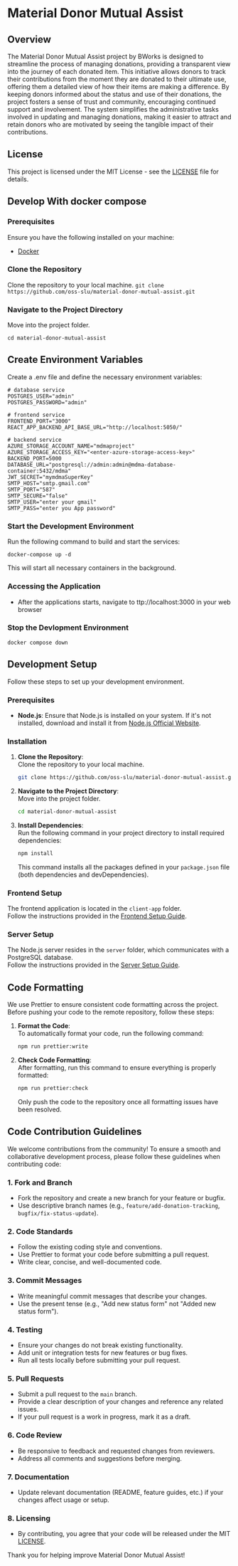 # Material Donor Mutual Assist

## Overview
The Material Donor Mutual Assist project by BWorks is designed to streamline the process of managing donations, providing a transparent view into the journey of each donated item. This initiative allows donors to track their contributions from the moment they are donated to their ultimate use, offering them a detailed view of how their items are making a difference. By keeping donors informed about the status and use of their donations, the project fosters a sense of trust and community, encouraging continued support and involvement. The system simplifies the administrative tasks involved in updating and managing donations, making it easier to attract and retain donors who are motivated by seeing the tangible impact of their contributions.

## License

This project is licensed under the MIT License - see the [LICENSE](LICENSE) file for details.

## Develop With docker compose

### Prerequisites
Ensure you have the following installed on your machine:

- [Docker](https://www.docker.com/products/docker-desktop/)

### Clone the Repository
   Clone the repository to your local machine.
    ```
    git clone https://github.com/oss-slu/material-donor-mutual-assist.git
    ```

### Navigate to the Project Directory  
   Move into the project folder.
   ```
   cd material-donor-mutual-assist
   ```

## Create Environment Variables
Create a .env file and define the necessary environment variables:
```
# database service
POSTGRES_USER="admin"
POSTGRES_PASSWORD="admin"

# frontend service
FRONTEND_PORT="3000"
REACT_APP_BACKEND_API_BASE_URL="http://localhost:5050/"

# backend service
AZURE_STORAGE_ACCOUNT_NAME="mdmaproject"
AZURE_STORAGE_ACCESS_KEY="<enter-azure-storage-access-key>"
BACKEND_PORT=5000
DATABASE_URL="postgresql://admin:admin@mdma-database-container:5432/mdma"
JWT_SECRET="mymdmaSuperKey"
SMTP_HOST="smtp.gmail.com"
SMTP_PORT="587"
SMTP_SECURE="false"
SMTP_USER="enter your gmail"
SMTP_PASS="enter you App password"
```

### Start the Development Environment

Run the following command to build and start the services:
```
docker-compose up -d
```
This will start all necessary containers in the background.

### Accessing the Application
- After the applications starts, navigate to ttp://localhost:3000 in your web browser


### Stop the Devlopment Environment 

```
docker compose down
```

## Development Setup

Follow these steps to set up your development environment.

### Prerequisites

- **Node.js**: Ensure that Node.js is installed on your system. If it's not installed, download and install it from [Node.js Official Website](https://nodejs.org/).

### Installation

1. **Clone the Repository**:  
   Clone the repository to your local machine.

    ```bash
    git clone https://github.com/oss-slu/material-donor-mutual-assist.git
    ```

2. **Navigate to the Project Directory**:  
   Move into the project folder.

    ```bash
    cd material-donor-mutual-assist
    ```

3. **Install Dependencies**:  
   Run the following command in your project directory to install required dependencies:

    ```bash
    npm install
    ```

    This command installs all the packages defined in your `package.json` file (both dependencies and devDependencies).

### Frontend Setup

The frontend application is located in the `client-app` folder.  
Follow the instructions provided in the [Frontend Setup Guide](https://github.com/oss-slu/material-donor-mutual-assist/blob/main/client-app/README.md).

### Server Setup

The Node.js server resides in the `server` folder, which communicates with a PostgreSQL database.  
Follow the instructions provided in the [Server Setup Guide](https://github.com/oss-slu/material-donor-mutual-assist/blob/main/server/README.md).

## Code Formatting

We use Prettier to ensure consistent code formatting across the project. Before pushing your code to the remote repository, follow these steps:

1. **Format the Code**:  
   To automatically format your code, run the following command:

    ```bash
    npm run prettier:write
    ```

2. **Check Code Formatting**:  
   After formatting, run this command to ensure everything is properly formatted:

    ```bash
    npm run prettier:check
    ```

   Only push the code to the repository once all formatting issues have been resolved.

## Code Contribution Guidelines

We welcome contributions from the community! To ensure a smooth and collaborative development process, please follow these guidelines when contributing code:

### 1. Fork and Branch

- Fork the repository and create a new branch for your feature or bugfix.
- Use descriptive branch names (e.g., `feature/add-donation-tracking`, `bugfix/fix-status-update`).

### 2. Code Standards

- Follow the existing coding style and conventions.
- Use Prettier to format your code before submitting a pull request.
- Write clear, concise, and well-documented code.

### 3. Commit Messages

- Write meaningful commit messages that describe your changes.
- Use the present tense (e.g., "Add new status form" not "Added new status form").

### 4. Testing

- Ensure your changes do not break existing functionality.
- Add unit or integration tests for new features or bug fixes.
- Run all tests locally before submitting your pull request.

### 5. Pull Requests

- Submit a pull request to the `main` branch.
- Provide a clear description of your changes and reference any related issues.
- If your pull request is a work in progress, mark it as a draft.

### 6. Code Review

- Be responsive to feedback and requested changes from reviewers.
- Address all comments and suggestions before merging.

### 7. Documentation

- Update relevant documentation (README, feature guides, etc.) if your changes affect usage or setup.

### 8. Licensing

- By contributing, you agree that your code will be released under the MIT [LICENSE](LICENSE).

Thank you for helping improve Material Donor Mutual Assist!